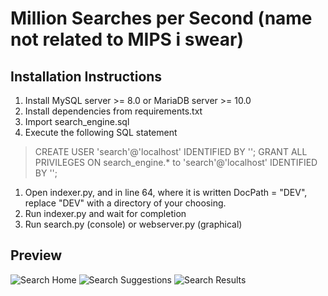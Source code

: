 # Million Searches per Second (name not related to MIPS i swear)
## Installation Instructions
1. Install MySQL server >= 8.0 or MariaDB server >= 10.0
2. Install dependencies from requirements.txt
3. Import search_engine.sql
4. Execute the following SQL statement
> CREATE USER 'search'@'localhost' IDENTIFIED BY '';
> GRANT ALL PRIVILEGES ON search_engine.* to 'search'@'localhost' IDENTIFIED BY '';
1. Open indexer.py, and in line 64, where it is written DocPath = "DEV",
   replace "DEV" with a directory of your choosing.
3. Run indexer.py and wait for completion
4. Run search.py (console) or webserver.py (graphical)

## Preview

![Search Home](https://i.imgur.com/9h6JcSY.png)
![Search Suggestions](https://i.imgur.com/LzPHi3o.png)
![Search Results](https://i.imgur.com/064sDhk.png)
